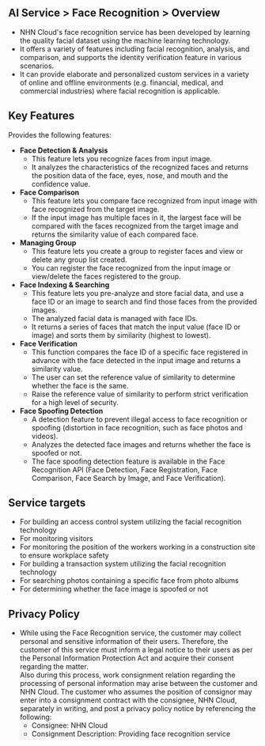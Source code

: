## AI Service > Face Recognition > Overview

* NHN Cloud's face recognition service has been developed by learning the quality facial dataset using the machine learning technology.
* It offers a variety of features including facial recognition, analysis, and comparison, and supports the identity verification feature in various scenarios.
* It can provide elaborate and personalized custom services in a variety of online and offline environments (e.g. financial, medical, and commercial industries) where facial recognition is applicable.

## Key Features

Provides the following features:

* **Face Detection & Analysis**
    * This feature lets you recognize faces from input image.
    * It analyzes the characteristics of the recognized faces and returns the position data of the face, eyes, nose, and mouth and the confidence value.
* **Face Comparison**
    * This feature lets you compare face recognized from input image with face recognized from the target image.
    * If the input image has multiple faces in it, the largest face will be compared with the faces recognized from the target image and returns the similarity value of each compared face.
* **Managing Group**
    * This feature lets you create a group to register faces and view or delete any group list created.
    * You can register the face recognized from the input image or view/delete the faces registered to the group.
* **Face Indexing & Searching**
    * This feature lets you pre-analyze and store facial data, and use a face ID or an image to search and find those faces from the provided images.
    * The analyzed facial data is managed with face IDs.
    * It returns a series of faces that match the input value (face ID or image) and sorts them by similarity (highest to lowest).
* **Face Verification**
    * This function compares the face ID of a specific face registered in advance with the face detected in the input image and returns a similarity value.
    * The user can set the reference value of similarity to determine whether the face is the same.
    * Raise the reference value of similarity to perform strict verification for a high level of security.
* **Face Spoofing Detection**
    * A detection feature to prevent illegal access to face recognition or spoofing (distortion in face recognition, such as face photos and videos).
    * Analyzes the detected face images and returns whether the face is spoofed or not.
    * The face spoofing detection feature is available in the Face Recognition API (Face Detection, Face Registration, Face Comparison, Face Search by Image, and Face Verification).

## Service targets

* For building an access control system utilizing the facial recognition technology
* For monitoring visitors
* For monitoring the position of the workers working in a construction site to ensure workplace safety
* For building a transaction system utilizing the facial recognition technology
* For searching photos containing a specific face from photo albums
* For determining whether the face image is spoofed or not

## Privacy Policy

* While using the Face Recognition service, the customer may collect personal and sensitive information of their users. Therefore, the customer of this service must inform a legal notice to their users as per the Personal Information Protection Act and acquire their consent regarding the matter.<br/>
Also during this process, work consignment relation regarding the processing of personal information may arise between the customer and NHN Cloud. The customer who assumes the position of consignor may enter into a consignment contract with the consignee, NHN Cloud, separately in writing, and post a privacy policy notice by referencing the following:
    * Consignee: NHN Cloud
    * Consignment Description: Providing face recognition service

